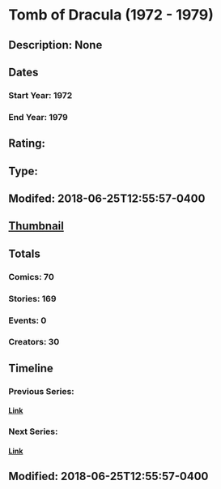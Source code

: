 # Tomb of Dracula (1972 - 1979)
## Description: None
## Dates
### Start Year: 1972
### End Year: 1979
## Rating: 
## Type: 
## Modifed: 2018-06-25T12:55:57-0400
## [Thumbnail](http://i.annihil.us/u/prod/marvel/i/mg/9/80/5b311ce49f7d5.jpg)
## Totals
### Comics: 70
### Stories: 169
### Events: 0
### Creators: 30
## Timeline
### Previous Series: 
#### [Link]()
### Next Series: 
#### [Link]()
## Modified: 2018-06-25T12:55:57-0400